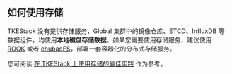 ## 如何使用存储

TKEStack 没有提供存储服务，Global 集群中的镜像仓库、ETCD、InfluxDB 等数据组件，均使用**本地磁盘存储数据**。如果您需要使用存储服务，建议使用 [ROOK](https://rook.io/) 或者 [chubaoFS](https://chubao.io/)，部署一套容器化的分布式存储服务。

您可阅读 [在 TKEStack 上使用存储的最佳实践](../../best-practices/storage.md) 作为参考。

